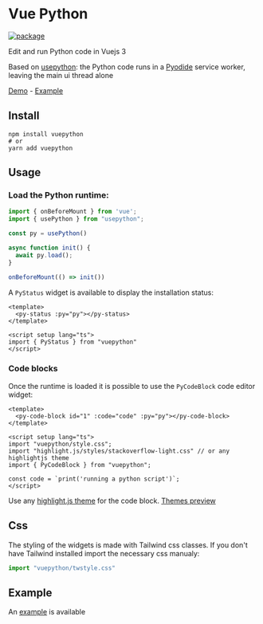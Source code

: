 # Vue Python

[![package](https://img.shields.io/npm/v/vuepython)](https://www.npmjs.com/package/vuepython)

Edit and run Python code in Vuejs 3

Based on [usepython](https://github.com/synw/usepython): the Python code runs in 
a [Pyodide](https://github.com/pyodide/pyodide) service worker, leaving the main ui thread alone

[Demo](https://synw.github.io/vuepython/) - [Example](example/)

## Install

```
npm install vuepython
# or
yarn add vuepython
```

## Usage

### Load the Python runtime:

```ts
import { onBeforeMount } from 'vue';
import { usePython } from "usepython";

const py = usePython()

async function init() {
  await py.load();
}

onBeforeMount(() => init())
```

A `PyStatus` widget is available to display the installation status:

```vue
<template>
  <py-status :py="py"></py-status>
</template>

<script setup lang="ts">
import { PyStatus } from "vuepython"
</script>
```

### Code blocks

Once the runtime is loaded it is possible to use the `PyCodeBlock` code editor widget:

```vue
<template>
  <py-code-block id="1" :code="code" :py="py"></py-code-block>
</template>

<script setup lang="ts">
import "vuepython/style.css";
import "highlight.js/styles/stackoverflow-light.css" // or any highlightjs theme
import { PyCodeBlock } from "vuepython";

const code = `print('running a python script')`;
</script>
```

Use any [highlight.js theme](https://github.com/highlightjs/highlight.js/tree/main/src/styles) for
the code block. [Themes preview](https://highlightjs.org/static/demo/)

## Css

The styling of the widgets is made with Tailwind css classes. If you don't have
Tailwind installed import the necessary css manualy:

```ts
import "vuepython/twstyle.css"
```

## Example

An [example](example/README.md) is available